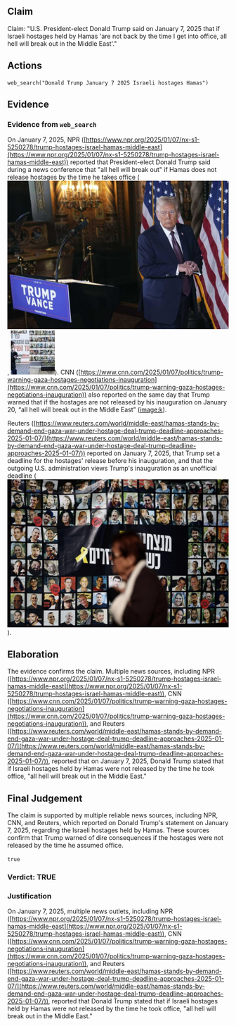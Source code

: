 ## Claim
Claim: "U.S. President-elect Donald Trump said on January 7, 2025 that if Israeli hostages held by Hamas 'are not back by the time I get into office, all hell will break out in the Middle East'."

## Actions
```
web_search("Donald Trump January 7 2025 Israeli hostages Hamas")
```

## Evidence
### Evidence from `web_search`
On January 7, 2025, NPR ([https://www.npr.org/2025/01/07/nx-s1-5250278/trump-hostages-israel-hamas-middle-east](https://www.npr.org/2025/01/07/nx-s1-5250278/trump-hostages-israel-hamas-middle-east)) reported that President-elect Donald Trump said during a news conference that "all hell will break out" if Hamas does not release hostages by the time he takes office (![image 67](media/2025-07-18_13-25-1752845134-711302.jpg), ![image 68](media/2025-07-18_13-25-1752845135-244023.jpg)). CNN ([https://www.cnn.com/2025/01/07/politics/trump-warning-gaza-hostages-negotiations-inauguration](https://www.cnn.com/2025/01/07/politics/trump-warning-gaza-hostages-negotiations-inauguration)) also reported on the same day that Trump warned that if the hostages are not released by his inauguration on January 20, “all hell will break out in the Middle East” (<image:k>).

Reuters ([https://www.reuters.com/world/middle-east/hamas-stands-by-demand-end-gaza-war-under-hostage-deal-trump-deadline-approaches-2025-01-07/](https://www.reuters.com/world/middle-east/hamas-stands-by-demand-end-gaza-war-under-hostage-deal-trump-deadline-approaches-2025-01-07/)) reported on January 7, 2025, that Trump set a deadline for the hostages' release before his inauguration, and that the outgoing U.S. administration views Trump's inauguration as an unofficial deadline (![image 71](media/2025-07-18_13-26-1752845165-567006.jpg)).


## Elaboration
The evidence confirms the claim. Multiple news sources, including NPR ([https://www.npr.org/2025/01/07/nx-s1-5250278/trump-hostages-israel-hamas-middle-east](https://www.npr.org/2025/01/07/nx-s1-5250278/trump-hostages-israel-hamas-middle-east)), CNN ([https://www.cnn.com/2025/01/07/politics/trump-warning-gaza-hostages-negotiations-inauguration](https://www.cnn.com/2025/01/07/politics/trump-warning-gaza-hostages-negotiations-inauguration)), and Reuters ([https://www.reuters.com/world/middle-east/hamas-stands-by-demand-end-gaza-war-under-hostage-deal-trump-deadline-approaches-2025-01-07/](https://www.reuters.com/world/middle-east/hamas-stands-by-demand-end-gaza-war-under-hostage-deal-trump-deadline-approaches-2025-01-07/)), reported that on January 7, 2025, Donald Trump stated that if Israeli hostages held by Hamas were not released by the time he took office, "all hell will break out in the Middle East."


## Final Judgement
The claim is supported by multiple reliable news sources, including NPR, CNN, and Reuters, which reported on Donald Trump's statement on January 7, 2025, regarding the Israeli hostages held by Hamas. These sources confirm that Trump warned of dire consequences if the hostages were not released by the time he assumed office.

`true`

### Verdict: TRUE

### Justification
On January 7, 2025, multiple news outlets, including NPR ([https://www.npr.org/2025/01/07/nx-s1-5250278/trump-hostages-israel-hamas-middle-east](https://www.npr.org/2025/01/07/nx-s1-5250278/trump-hostages-israel-hamas-middle-east)), CNN ([https://www.cnn.com/2025/01/07/politics/trump-warning-gaza-hostages-negotiations-inauguration](https://www.cnn.com/2025/01/07/politics/trump-warning-gaza-hostages-negotiations-inauguration)), and Reuters ([https://www.reuters.com/world/middle-east/hamas-stands-by-demand-end-gaza-war-under-hostage-deal-trump-deadline-approaches-2025-01-07/](https://www.reuters.com/world/middle-east/hamas-stands-by-demand-end-gaza-war-under-hostage-deal-trump-deadline-approaches-2025-01-07/)), reported that Donald Trump stated that if Israeli hostages held by Hamas were not released by the time he took office, "all hell will break out in the Middle East."
